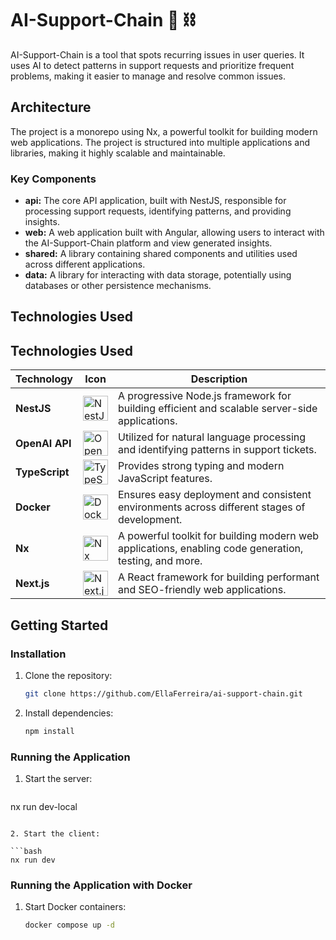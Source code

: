 # AI-Support-Chain 🤖 ⛓️

AI-Support-Chain is a tool that spots recurring issues in user queries. It uses AI to detect patterns in support requests and prioritize frequent problems, making it easier to manage and resolve common issues.

## Architecture

The project is a monorepo using Nx, a powerful toolkit for building modern web applications. The project is structured into multiple applications and libraries, making it highly scalable and maintainable.

### Key Components

* **api:** The core API application, built with NestJS, responsible for processing support requests, identifying patterns, and providing insights.
* **web:** A web application built with Angular, allowing users to interact with the AI-Support-Chain platform and view generated insights.
* **shared:** A library containing shared components and utilities used across different applications.
* **data:** A library for interacting with data storage, potentially using databases or other persistence mechanisms.

## Technologies Used

## Technologies Used

| Technology    | Icon                                                                                          | Description                                                                                             |
| ------------- | --------------------------------------------------------------------------------------------- | ------------------------------------------------------------------------------------------------------- |
| **NestJS**    | <img src="https://nestjs.com/img/logo-small.svg" alt="NestJS Icon" width="40"/>                | A progressive Node.js framework for building efficient and scalable server-side applications.            |
| **OpenAI API**| <img src="https://upload.wikimedia.org/wikipedia/commons/4/4d/OpenAI_Logo.svg" alt="OpenAI Icon" width="40">            | Utilized for natural language processing and identifying patterns in support tickets.                    |
| **TypeScript**| <img src="https://cdn.jsdelivr.net/gh/devicons/devicon/icons/typescript/typescript-original.svg" alt="TypeScript Icon" width="40"/> | Provides strong typing and modern JavaScript features.                                                   |
| **Docker**    | <img src="https://cdn.jsdelivr.net/gh/devicons/devicon/icons/docker/docker-original.svg" alt="Docker Icon" width="40"/>   | Ensures easy deployment and consistent environments across different stages of development.              |
| **Nx**        | <img src="https://cdn.jsdelivr.net/gh/devicons/devicon/icons/nx/nx-original.svg" alt="Nx Icon" width="40"/>    | A powerful toolkit for building modern web applications, enabling code generation, testing, and more.   |
| **Next.js**   | <img src="https://cdn.jsdelivr.net/gh/devicons/devicon/icons/nextjs/nextjs-original.svg" alt="Next.js Icon" width="40"/> | A React framework for building performant and SEO-friendly web applications.                             | 


## Getting Started

### Installation

1. Clone the repository:

   ```bash
   git clone https://github.com/EllaFerreira/ai-support-chain.git

2. Install dependencies:

   ```bash
   npm install
   ```

### Running the Application

1. Start the server:

   ```bash
  nx run dev-local
   ```

2. Start the client:

   ```bash
   nx run dev
   ```

### Running the Application with Docker

1. Start Docker containers:

   ```bash
   docker compose up -d
   ```

